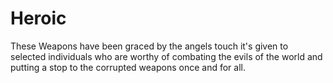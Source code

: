 # Heroic

These Weapons have been graced by the angels touch it's given to selected individuals who are worthy of combating the evils of the world and putting a stop to the corrupted weapons once and for all.
